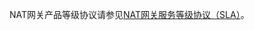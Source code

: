 NAT网关产品等级协议请参见[NAT网关服务等级协议（SLA）](https://docs.jdcloud.com/cn/product-service-agreement/nat-gateway-service-level-agreements-x-sla)。

